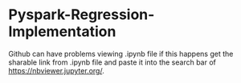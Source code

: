 # Pyspark-Regression-Implementation
Github can have problems viewing .ipynb file if this happens get the sharable link from .ipynb file and paste it into the search bar of https://nbviewer.jupyter.org/.
